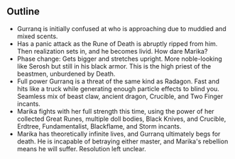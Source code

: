 ## Outline

- Gurranq is initially confused at who is approaching due to muddied and mixed scents.
- Has a panic attack as the Rune of Death is abruptly ripped from him. Then realization sets in, and he becomes livid. How dare Marika?
- Phase change: Gets bigger and stretches upright. More noble-looking like Serosh but still in his black armor. This is the high priest of the beastmen, unburdened by Death.
- Full power Gurranq is a threat of the same kind as Radagon. Fast and hits like a truck while generating enough particle effects to blind you. Seamless mix of beast claw, ancient dragon, Crucible, and Two Finger incants.
- Marika fights with her full strength this time, using the power of her collected Great Runes, multiple doll bodies, Black Knives, and Crucible, Erdtree, Fundamentalist, Blackflame, and Storm incants.
- Marika has theoretically infinite lives, and Gurranq ultimately begs for death. He is incapable of betraying either master, and Marika's rebellion means he will suffer. Resolution left unclear.